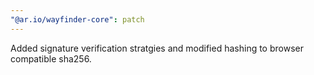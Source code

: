 ```yaml
---
"@ar.io/wayfinder-core": patch
---
```


Added signature verification stratgies and modified hashing to browser compatible sha256.
